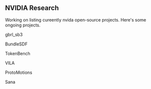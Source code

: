 ## NVIDIA Research

Working on listing cureently nvida open-source projects.
Here's some ongoing projects.

gbrl_sb3


BundleSDF


TokenBench


VILA


ProtoMotions


Sana
